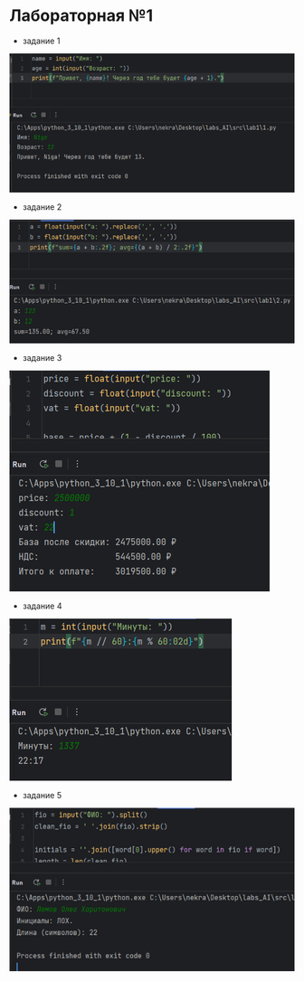 # Лабораторная №1
* задание 1

![1.jpg](../../images/lab1/1.jpg "первое задание")

* задание 2

![2.jpg](../../images/lab1/2.jpg "второе задание")

* задание 3

![3.jpg](../../images/lab1/3.jpg "третье задание")

* задание 4

![4.jpg](../../images/lab1/4.jpg "четырехсотое задание")

* задание 5
  
![5.jpg](../../images/lab1/5.jpg "пятисотое задание")

